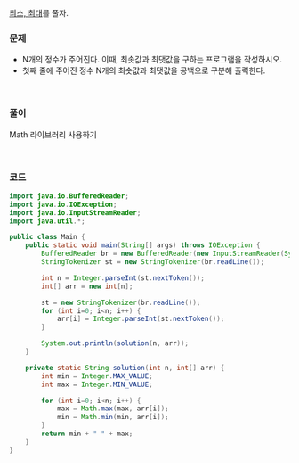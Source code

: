 [최소, 최대](https://www.acmicpc.net/problem/10818)를 풀자.

### 문제
+ N개의 정수가 주어진다. 이때, 최솟값과 최댓값을 구하는 프로그램을 작성하시오.
+ 첫째 줄에 주어진 정수 N개의 최솟값과 최댓값을 공백으로 구분해 출력한다.

<br>

### 풀이
Math 라이브러리 사용하기

<br>

### 코드 
```java
import java.io.BufferedReader;
import java.io.IOException;
import java.io.InputStreamReader;
import java.util.*;

public class Main {
    public static void main(String[] args) throws IOException {
        BufferedReader br = new BufferedReader(new InputStreamReader(System.in));
        StringTokenizer st = new StringTokenizer(br.readLine());

        int n = Integer.parseInt(st.nextToken());
        int[] arr = new int[n];

        st = new StringTokenizer(br.readLine());
        for (int i=0; i<n; i++) {
            arr[i] = Integer.parseInt(st.nextToken());
        }

        System.out.println(solution(n, arr));
    }

    private static String solution(int n, int[] arr) {
        int min = Integer.MAX_VALUE;
        int max = Integer.MIN_VALUE;

        for (int i=0; i<n; i++) {
            max = Math.max(max, arr[i]);
            min = Math.min(min, arr[i]);
        }
        return min + " " + max;
    }
}
```
